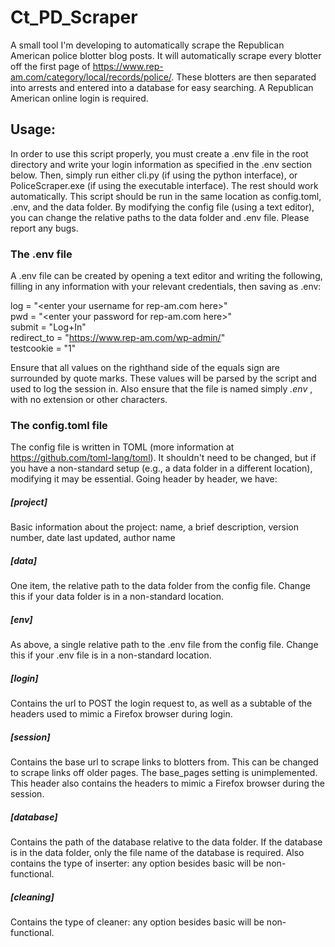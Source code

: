 # Ct_PD_Scraper

A small tool I'm developing to automatically scrape the Republican American police blotter blog posts. It will automatically scrape every blotter off the first page of <https://www.rep-am.com/category/local/records/police/>. These blotters are then separated into arrests and entered into a database for easy searching. A Republican American online login is required.

## Usage:

In order to use this script properly, you must create a .env file in the root directory and write your login information as specified in the .env section below. Then, simply run either cli.py (if using the python interface), or PoliceScraper.exe (if using the executable interface). The rest should work automatically. This script should be run in the same location as config.toml, .env, and the data folder. By modifying the config file (using a text editor), you can change the relative paths to the data folder and .env file. Please report any bugs.

### The .env file

A .env file can be created by opening a text editor and writing the following, filling in any information with your relevant credentials, then saving as .env:  

log = "\<enter your username for rep-am.com here>"  
pwd = "\<enter your password for rep-am.com here>"  
submit = "Log+In"  
redirect_to = "https://www.rep-am.com/wp-admin/"  
testcookie = "1"

Ensure that all values on the righthand side of the equals sign are surrounded by quote marks. These values will be parsed by the script and used to log the session in. Also ensure that the file is named simply _.env_ , with no extension or other characters.

### The config.toml file
The config file is written in TOML (more information at <https://github.com/toml-lang/toml>). It shouldn't need to be changed, but if you have a non-standard setup (e.g., a data folder in a different location), modifying it may be essential. Going header by header, we have:

##### [project]

Basic information about the project: name, a brief description, version number, date last updated, author name

##### [data]

One item, the relative path to the data folder from the config file. Change this if your data folder is in a non-standard location.

##### [env]

As above, a single relative path to the .env file from the config file. Change this if your .env file is in a non-standard location.

##### [login]

Contains the url to POST the login request to, as well as a subtable of the headers used to mimic a Firefox browser during login.

##### [session]

Contains the base url to scrape links to blotters from. This can be changed to scrape links off older pages. The base_pages setting is unimplemented. This header also contains the headers to mimic a Firefox browser during the session.

##### [database]

Contains the path of the database relative to the data folder. If the database is in the data folder, only the file name of the database is required. Also contains the type of inserter: any option besides basic will be non-functional.

##### [cleaning]

Contains the type of cleaner: any option besides basic will be non-functional.